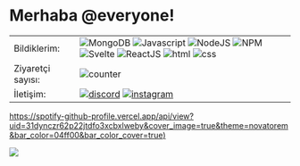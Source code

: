 # Merhaba @everyone! 

  |||
|--|--|
| Bildiklerim: 			| ![MongoDB](https://cdn4.iconfinder.com/data/icons/logos-brands-5/24/mongodb-22.png) ![Javascript](https://cdn4.iconfinder.com/data/icons/scripting-and-programming-languages/512/js-22.png) ![NodeJS](https://cdn4.iconfinder.com/data/icons/logos-brands-5/24/node-dot-js-22.png) ![NPM](https://cdn4.iconfinder.com/data/icons/logos-brands-5/24/npm-22.png) ![Svelte](https://cdn3.iconfinder.com/data/icons/teenyicons-outline-vol-3/15/svelte-22.png) ![ReactJS](https://cdn4.iconfinder.com/data/icons/logos-brands-5/24/react-22.png) ![html](https://cdn4.iconfinder.com/data/icons/logos-brands-5/24/html5-22.png) ![css](https://cdn4.iconfinder.com/data/icons/logos-brands-5/24/css3-22.png) |
| Ziyaretçi sayısı:					|	![counter](https://profile-counter.glitch.me/%7Bkinoshisocial%7D/count.svg)
| İletişim:        | [![discord](https://cdn1.iconfinder.com/data/icons/apps-8/64/discord-apps-platform-24.png)](https://discord.com/users/988603315703119903) [![instagram](https://cdn2.iconfinder.com/data/icons/social-icons-33/128/Instagram-22.png)](https://instagram.com/kinoshistaken)  |
  
[https://spotify-github-profile.vercel.app/api/view?uid=31dynczr62p22jtdfo3xcbxlweby&cover_image=true&theme=novatorem&bar_color=04ff00&bar_color_cover=true)](https://github.com/kittinan/spotify-github-profile)


  <img src="https://spotify-github-profile.vercel.app/api/view?uid=31dynczr62p22jtdfo3xcbxlweby&cover_image=true&theme=novatorem&bar_color=04ff00&bar_color_cover=true" />
 
